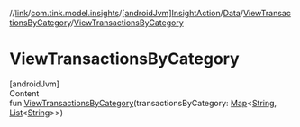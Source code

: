 //[link](../../../../index.md)/[com.tink.model.insights](../../../index.md)/[[androidJvm]InsightAction](../../index.md)/[Data](../index.md)/[ViewTransactionsByCategory](index.md)/[ViewTransactionsByCategory](-view-transactions-by-category.md)



# ViewTransactionsByCategory  
[androidJvm]  
Content  
fun [ViewTransactionsByCategory](-view-transactions-by-category.md)(transactionsByCategory: [Map](https://kotlinlang.org/api/latest/jvm/stdlib/kotlin.collections/-map/index.html)<[String](https://kotlinlang.org/api/latest/jvm/stdlib/kotlin/-string/index.html), [List](https://kotlinlang.org/api/latest/jvm/stdlib/kotlin.collections/-list/index.html)<[String](https://kotlinlang.org/api/latest/jvm/stdlib/kotlin/-string/index.html)>>)  



